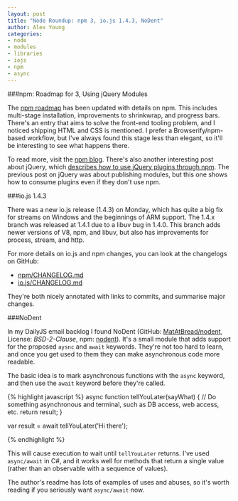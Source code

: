 ```yaml
---
layout: post
title: "Node Roundup: npm 3, io.js 1.4.3, NoDent"
author: Alex Young
categories:
- node
- modules
- libraries
- iojs
- npm
- async
---
```


###npm: Roadmap for 3, Using jQuery Modules

The [npm roadmap](https://github.com/npm/npm/wiki/Roadmap) has been updated with details on npm.  This includes multi-stage installation, improvements to shrinkwrap, and progress bars.  There's an entry that aims to solve the front-end tooling problem, and I noticed shipping HTML and CSS is mentioned.  I prefer a Browserify/npm-based workflow, but I've always found this stage less than elegant, so it'll be interesting to see what happens there.

To read more, visit the [npm blog](http://blog.npmjs.org/post/112610795275/npm-weekly-7).  There's also another interesting post about jQuery, which [describes how to use jQuery plugins through npm](http://blog.npmjs.org/post/112064849860/using-jquery-plugins-with-npm).  The previous post on jQuery was about publishing modules, but this one shows how to consume plugins even if they don't use npm.

###io.js 1.4.3

There was a new io.js release (1.4.3) on Monday, which has quite a big fix for streams on Windows and the beginnings of ARM support.  The 1.4.x branch was released at 1.4.1 due to a libuv bug in 1.4.0.  This branch adds newer versions of V8, npm, and libuv, but also has improvements for process, stream, and http.

For more details on io.js and npm changes, you can look at the changelogs on GitHub:

* [npm/CHANGELOG.md](https://github.com/npm/npm/blob/master/CHANGELOG.md)
* [io.js/CHANGELOG.md](https://github.com/iojs/io.js/blob/v1.x/CHANGELOG.md)

They're both nicely annotated with links to commits, and summarise major changes.

###NoDent

In my DailyJS email backlog I found NoDent (GitHub: [MatAtBread/nodent](https://github.com/MatAtBread/nodent), License: _BSD-2-Clause_, npm: [nodent](https://www.npmjs.com/package/nodent)).  It's a small module that adds support for the proposed `aysnc` and `await` keywords.  They're not too hard to learn, and once you get used to them they can make asynchronous code more readable.

The basic idea is to mark asynchronous functions with the `async` keyword, and then use the `await` keyword before they're called.

{% highlight javascript %}
async function tellYouLater(sayWhat) {
  // Do something asynchronous and terminal, such as DB access, web access, etc.
  return result;
}

var result = await tellYouLater('Hi there');

{% endhighlight %}

This will cause execution to wait until `tellYouLater` returns.  I've used `async/await` in C#, and it works well for methods that return a single value (rather than an observable with a sequence of values).

The author's readme has lots of examples of uses and abuses, so it's worth reading if you seriously want `async/await` now.
